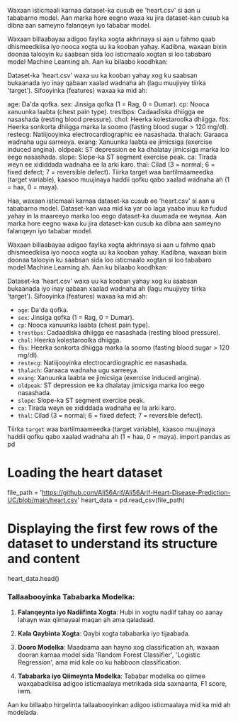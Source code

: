 Waxaan isticmaali karnaa dataset-ka cusub ee 'heart.csv' si aan u tababarno model. Aan marka hore eegno waxa ku jira dataset-kan cusub ka dibna aan sameyno falanqeyn iyo tababar model.

Waxaan billaabayaa adigoo faylka xogta akhrinaya si aan u fahmo qaab dhismeedkiisa iyo nooca xogta uu ka kooban yahay. Kadibna, waxaan bixin doonaa talooyin ku saabsan sida loo isticmaalo xogtan si loo tababaro model Machine Learning ah. Aan ku bilaabo koodhkan:

Dataset-ka 'heart.csv' waxa uu ka kooban yahay xog ku saabsan bukaanada iyo inay qabaan xaalad wadnaha ah (lagu muujiyey tiirka 'target'). Sifooyinka (features) waxaa ka mid ah:

age: Da'da qofka.
sex: Jinsiga qofka (1 = Rag, 0 = Dumar).
cp: Nooca xanuunka laabta (chest pain type).
trestbps: Cadaadiska dhiigga ee nasashada (resting blood pressure).
chol: Heerka kolestaroolka dhiigga.
fbs: Heerka sonkorta dhiigga marka la soomo (fasting blood sugar > 120 mg/dl).
restecg: Natiijooyinka electrocardiographic ee nasashada.
thalach: Garaaca wadnaha ugu sarreeya.
exang: Xanuunka laabta ee jimicsiga (exercise induced angina).
oldpeak: ST depression ee ka dhalatay jimicsiga marka loo eego nasashada.
slope: Slope-ka ST segment exercise peak.
ca: Tirada weyn ee xididdada wadnaha ee la arki karo.
thal: Cilad (3 = normal; 6 = fixed defect; 7 = reversible defect).
Tiirka target waa bartilmaameedka (target variable), kaasoo muujinaya haddii qofku qabo xaalad wadnaha ah (1 = haa, 0 = maya).

Haa, waxaan isticmaali karnaa dataset-ka cusub ee 'heart.csv' si aan u tababarno model. Dataset-kan waa mid ka yar oo laga yaabo inuu ka fudud yahay in la maareeyo marka loo eego dataset-ka duumada ee weynaa. Aan marka hore eegno waxa ku jira dataset-kan cusub ka dibna aan sameyno falanqeyn iyo tababar model. 

Waxaan billaabayaa adigoo faylka xogta akhrinaya si aan u fahmo qaab dhismeedkiisa iyo nooca xogta uu ka kooban yahay. Kadibna, waxaan bixin doonaa talooyin ku saabsan sida loo isticmaalo xogtan si loo tababaro model Machine Learning ah. Aan ku bilaabo koodhkan:

Dataset-ka 'heart.csv' waxa uu ka kooban yahay xog ku saabsan bukaanada iyo inay qabaan xaalad wadnaha ah (lagu muujiyey tiirka 'target'). Sifooyinka (features) waxaa ka mid ah:

- `age`: Da'da qofka.
- `sex`: Jinsiga qofka (1 = Rag, 0 = Dumar).
- `cp`: Nooca xanuunka laabta (chest pain type).
- `trestbps`: Cadaadiska dhiigga ee nasashada (resting blood pressure).
- `chol`: Heerka kolestaroolka dhiigga.
- `fbs`: Heerka sonkorta dhiigga marka la soomo (fasting blood sugar > 120 mg/dl).
- `restecg`: Natiijooyinka electrocardiographic ee nasashada.
- `thalach`: Garaaca wadnaha ugu sarreeya.
- `exang`: Xanuunka laabta ee jimicsiga (exercise induced angina).
- `oldpeak`: ST depression ee ka dhalatay jimicsiga marka loo eego nasashada.
- `slope`: Slope-ka ST segment exercise peak.
- `ca`: Tirada weyn ee xididdada wadnaha ee la arki karo.
- `thal`: Cilad (3 = normal; 6 = fixed defect; 7 = reversible defect).

Tiirka `target` waa bartilmaameedka (target variable), kaasoo muujinaya haddii qofku qabo xaalad wadnaha ah (1 = haa, 0 = maya).
import pandas as pd

# Loading the heart dataset
file_path = 'https://github.com/Ali56Arif/Ali56Arif-Heart-Disease-Prediction-UC/blob/main/heart.csv'
heart_data = pd.read_csv(file_path)

# Displaying the first few rows of the dataset to understand its structure and content
heart_data.head()

### Tallaabooyinka Tababarka Modelka:

1. **Falanqeynta iyo Nadiifinta Xogta**: Hubi in xogtu nadiif tahay oo aanay lahayn wax qiimayaal maqan ah ama qaladaad.

2. **Kala Qaybinta Xogta**: Qaybi xogta tababarka iyo tijaabada.

3. **Dooro Modelka**: Maadaama aan hayno xog classification ah, waxaan dooran karnaa model sida 'Random Forest Classifier', 'Logistic Regression', ama mid kale oo ku habboon classification.

4. **Tababarka iyo Qiimeynta Modelka**: Tababar modelka oo qiimee waxqabadkiisa adigoo isticmaalaya metrikada sida saxnaanta, F1 score, iwm.

Aan ku billaabo hirgelinta tallaabooyinkan adigoo isticmaalaya mid ka mid ah modelada.

